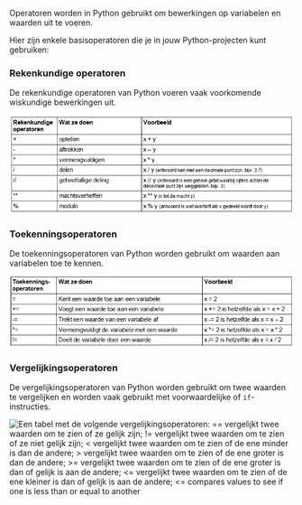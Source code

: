 Operatoren worden in Python gebruikt om bewerkingen op variabelen en waarden uit te voeren.

Hier zijn enkele basisoperatoren die je in jouw Python-projecten kunt gebruiken:

### Rekenkundige operatoren

De rekenkundige operatoren van Python voeren vaak voorkomende wiskundige bewerkingen uit.

![Een tabel met de volgende rekenkundige operatoren: + voert optelling uit; - voert aftrekking uit; * voert vermenigvuldiging uit; / voert deling uit; // voert verdiepingsdeling uit waarbij het antwoord een geheel getal is waarbij de decimalen worden verwijderd; ** voert machtsverheffing uit; % voert de restwaarde-functie (modulo) uit.](images/arithmetic_operators.png)

### Toekenningsoperatoren

De toekenningsoperatoren van Python worden gebruikt om waarden aan variabelen toe te kennen.

![Een tabel met de volgende toekenningsoperatoren: = kent een waarde toe waaraan een variabele gelijk is; += telt een waarde op bij de variabele; -= trekt een waarde af van de variabele; *= vermenigvuldigt de variabele met een waarde; /= deelt de variabele door een waarde.](images/assignment_operators.png)

### Vergelijkingsoperatoren

De vergelijkingsoperatoren van Python worden gebruikt om twee waarden te vergelijken en worden vaak gebruikt met voorwaardelijke of `if`-instructies.

![Een tabel met de volgende vergelijkingsoperatoren: == vergelijkt twee waarden om te zien of ze gelijk zijn; != vergelijkt twee waarden om te zien of ze niet gelijk zijn; < vergelijkt twee waarden om te zien of de ene minder is dan de andere; > vergelijkt twee waarden om te zien of de ene groter is dan de andere; >= vergelijkt twee waarden om te zien of de ene groter is dan of gelijk is aan de andere; <= vergelijkt twee waarden om te zien of de ene kleiner is dan of gelijk is aan de andere; <= compares values to see if one is less than or equal to another](images/comparison_operators.png)